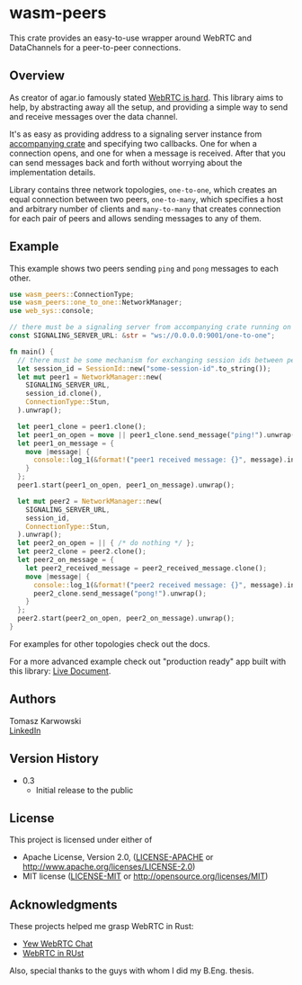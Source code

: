 # wasm-peers

This crate provides an easy-to-use wrapper around WebRTC and DataChannels for a peer-to-peer connections.

## Overview

As creator of agar.io famously stated [WebRTC is hard](https://news.ycombinator.com/item?id=13264952).
This library aims to help, by abstracting away all the setup, and providing a simple way to send
and receive messages over the data channel.

It's as easy as providing address to a signaling server instance from
[accompanying crate](https://github.com/wasm-peers/wasm-peers/tree/main/signaling-server) and specifying two callbacks.
One for when a connection opens, and one for when a message is received.
After that you can send messages back and forth without worrying about the implementation details.

Library contains three network topologies, `one-to-one`, which creates an equal connection between two peers,
`one-to-many`, which specifies a host and arbitrary number of clients
and `many-to-many` that creates connection for each pair of peers and allows sending messages to any of them.

## Example

This example shows two peers sending `ping` and `pong` messages to each other.

```rust
use wasm_peers::ConnectionType;
use wasm_peers::one_to_one::NetworkManager;
use web_sys::console;

// there must be a signaling server from accompanying crate running on this port
const SIGNALING_SERVER_URL: &str = "ws://0.0.0.0:9001/one-to-one";

fn main() {
  // there must be some mechanism for exchanging session ids between peers
  let session_id = SessionId::new("some-session-id".to_string());
  let mut peer1 = NetworkManager::new(
    SIGNALING_SERVER_URL,
    session_id.clone(),
    ConnectionType::Stun,
  ).unwrap();

  let peer1_clone = peer1.clone();
  let peer1_on_open = move || peer1_clone.send_message("ping!").unwrap();
  let peer1_on_message = {
    move |message| {
      console::log_1(&format!("peer1 received message: {}", message).into());
    }
  };
  peer1.start(peer1_on_open, peer1_on_message).unwrap();

  let mut peer2 = NetworkManager::new(
    SIGNALING_SERVER_URL,
    session_id,
    ConnectionType::Stun,
  ).unwrap();
  let peer2_on_open = || { /* do nothing */ };
  let peer2_clone = peer2.clone();
  let peer2_on_message = {
    let peer2_received_message = peer2_received_message.clone();
    move |message| {
      console::log_1(&format!("peer2 received message: {}", message).into());
      peer2_clone.send_message("pong!").unwrap();
    }
  };
  peer2.start(peer2_on_open, peer2_on_message).unwrap();
}
```

For examples for other topologies check out the docs.

For a more advanced example check out "production ready" app built with this library: [Live Document](https://github.com/wasm-peers/live-document). 

## Authors

Tomasz Karwowski  
[LinkedIn](https://www.linkedin.com/in/tomek-karwowski/)

## Version History

* 0.3
  * Initial release to the public

## License

This project is licensed under either of

* Apache License, Version 2.0, ([LICENSE-APACHE](LICENSE-APACHE) or
  http://www.apache.org/licenses/LICENSE-2.0)
* MIT license ([LICENSE-MIT](LICENSE-MIT) or
  http://opensource.org/licenses/MIT)

## Acknowledgments

These projects helped me grasp WebRTC in Rust:
* [Yew WebRTC Chat](https://github.com/codec-abc/Yew-WebRTC-Chat)
* [WebRTC in RUst](https://github.com/Charles-Schleich/WebRTC-in-Rust)

Also, special thanks to the guys with whom I did my B.Eng. thesis.